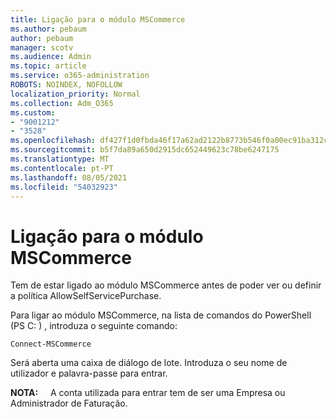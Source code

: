 ```yaml
---
title: Ligação para o módulo MSCommerce
ms.author: pebaum
author: pebaum
manager: scotv
ms.audience: Admin
ms.topic: article
ms.service: o365-administration
ROBOTS: NOINDEX, NOFOLLOW
localization_priority: Normal
ms.collection: Adm_O365
ms.custom:
- "9001212"
- "3528"
ms.openlocfilehash: df427f1d0fbda46f17a62ad2122b8773b546f0a00ec91ba312c609e4a670870f
ms.sourcegitcommit: b5f7da89a650d2915dc652449623c78be6247175
ms.translationtype: MT
ms.contentlocale: pt-PT
ms.lasthandoff: 08/05/2021
ms.locfileid: "54032923"
---
```

# <a name="connect-to-the-mscommerce-module"></a>Ligação para o módulo MSCommerce

Tem de estar ligado ao módulo MSCommerce antes de poder ver ou definir a política AllowSelfServicePurchase.  

Para ligar ao módulo MSCommerce, na lista de comandos do PowerShell (PS C: \) , introduza o seguinte comando:

`Connect-MSCommerce`

Será aberta uma caixa de diálogo de lote. Introduza o seu nome de utilizador e palavra-passe para entrar.

**NOTA:** &nbsp; &nbsp; A conta utilizada para entrar tem de ser uma Empresa ou Administrador de Faturação.
